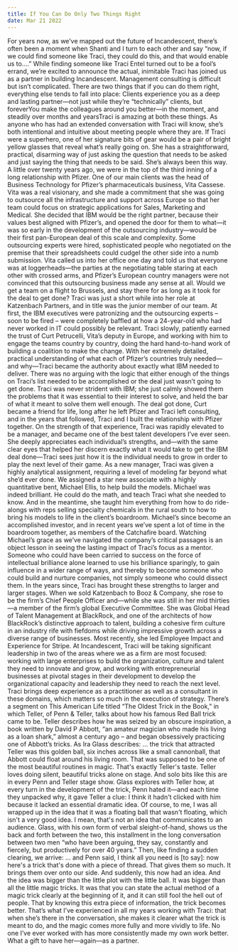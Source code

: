```yaml
---
title: If You Can Do Only Two Things Right
date: Mar 21 2022
---
```


For years now, as we’ve mapped out the future of Incandescent, there’s often been a moment when Shanti and I turn to each other and say “now, if we could find someone like Traci, they could do this, and that would enable us to….” While finding someone like Traci Entel turned out to be a fool’s errand, we’re excited to announce the actual, inimitable Traci has joined us as a partner in building Incandescent. Management consulting is difficult but isn’t complicated. There are two things that if you can do them right, everything else tends to fall into place: Clients experience you as a deep and lasting partner—not just while they’re “technically” clients, but foreverYou make the colleagues around you better—in the moment, and steadily over months and yearsTraci is amazing at both these things. As anyone who has had an extended conversation with Traci will know, she’s both intentional and intuitive about meeting people where they are. If Traci were a superhero, one of her signature bits of gear would be a pair of bright yellow glasses that reveal what’s really going on. She has a straightforward, practical, disarming way of just asking the question that needs to be asked and just saying the thing that needs to be said. She’s always been this way. A little over twenty years ago, we were in the top of the third inning of a long relationship with Pfizer. One of our main clients was the head of Business Technology for Pfizer’s pharmaceuticals business, Vita Cassese. Vita was a real visionary, and she made a commitment that she was going to outsource all the infrastructure and support across Europe so that her team could focus on strategic applications for Sales, Marketing and Medical. She decided that IBM would be the right partner, because their values best aligned with Pfizer’s, and opened the door for them to what—it was so early in the development of the outsourcing industry—would be their first pan-European deal of this scale and complexity. Some outsourcing experts were hired, sophisticated people who negotiated on the premise that their spreadsheets could cudgel the other side into a numb submission. Vita called us into her office one day and told us that everyone was at loggerheads—the parties at the negotiating table staring at each other with crossed arms, and Pfizer’s European country managers were not convinced that this outsourcing business made any sense at all. Would we get a team on a flight to Brussels, and stay there for as long as it took for the deal to get done? Traci was just a short while into her role at Katzenbach Partners, and in title was the junior member of our team. At first, the IBM executives were patronizing and the outsourcing experts – soon to be fired – were completely baffled at how a 24-year-old who had never worked in IT could possibly be relevant. Traci slowly, patiently earned the trust of Curt Petrucelli, Vita’s deputy in Europe, and working with him to engage the teams country by country, doing the hard hand-to-hand work of building a coalition to make the change. With her extremely detailed, practical understanding of what each of Pfizer’s countries truly needed—and why—Traci became the authority about exactly what IBM needed to deliver. There was no arguing with the logic that either enough of the things on Traci’s list needed to be accomplished or the deal just wasn’t going to get done. Traci was never strident with IBM; she just calmly showed them the problems that it was essential to their interest to solve, and held the bar of what it meant to solve them well enough. The deal got done, Curt became a friend for life, long after he left Pfizer and Traci left consulting, and in the years that followed, Traci and I built the relationship with Pfizer together. On the strength of that experience, Traci was rapidly elevated to be a manager, and became one of the best talent developers I’ve ever seen. She deeply appreciates each individual’s strengths, and—with the same clear eyes that helped her discern exactly what it would take to get the IBM deal done—Traci sees just how it is the individual needs to grow in order to play the next level of their game. As a new manager, Traci was given a highly analytical assignment, requiring a level of modeling far beyond what she’d ever done. We assigned a star new associate with a highly quantitative bent, Michael Ellis, to help build the models. Michael was indeed brilliant. He could do the math, and teach Traci what she needed to know. And in the meantime, she taught him everything from how to do ride-alongs with reps selling specialty chemicals in the rural south to how to bring his models to life in the client’s boardroom. Michael’s since become an accomplished investor, and in recent years we’ve spent a lot of time in the boardroom together, as members of the Catchafire board. Watching Michael’s grace as we’ve navigated the company’s critical passages is an object lesson in seeing the lasting impact of Traci’s focus as a mentor. Someone who could have been carried to success on the force of intellectual brilliance alone learned to use his brilliance sparingly, to gain influence in a wider range of ways, and thereby to become someone who could build and nurture companies, not simply someone who could dissect them. In the years since, Traci has brought these strengths to larger and larger stages. When we sold Katzenbach to Booz & Company, she rose to be the firm’s Chief People Officer and—while she was still in her mid thirties—a member of the firm’s global Executive Committee. She was Global Head of Talent Management at BlackRock, and one of the architects of how BlackRock’s distinctive approach to talent, building a cohesive firm culture in an industry rife with fiefdoms while driving impressive growth across a diverse range of businesses. Most recently, she led Employee Impact and Experience for Stripe. At Incandescent, Traci will be taking significant leadership in two of the areas where we as a firm are most focused: working with large enterprises to build the organization, culture and talent they need to innovate and grow, and working with entrepreneurial businesses at pivotal stages in their development to develop the organizational capacity and leadership they need to reach the next level. Traci brings deep experience as a practitioner as well as a consultant in these domains, which matters so much in the execution of strategy. There’s a segment on This American Life titled “The Oldest Trick in the Book,” in which Teller, of Penn & Teller, talks about how his famous Red Ball trick came to be. Teller describes how he was seized by an obscure inspiration, a book written by David P Abbott, “an amateur magician who made his living as a loan shark,” almost a century ago – and began obsessively practicing one of Abbott’s tricks. As Ira Glass describes: … the trick that attracted Teller was this golden ball, six inches across like a small cannonball, that Abbott could float around his living room. That was supposed to be one of the most beautiful routines in magic. That's exactly Teller's taste. Teller loves doing silent, beautiful tricks alone on stage. And solo bits like this are in every Penn and Teller stage show. Glass explores with Teller how, at every turn in the development of the trick, Penn hated it—and each time they unpacked why, it gave Teller a clue: I think it hadn't clicked with him because it lacked an essential dramatic idea. Of course, to me, I was all wrapped up in the idea that it was a floating ball that wasn't floating, which isn't a very good idea. I mean, that's not an idea that communicates to an audience. Glass, with his own form of verbal sleight-of-hand, shows us the back and forth between the two, this installment in the long conversation between two men “who have been arguing, they say, constantly and fiercely, but productively for over 40 years.” Then, like finding a sudden clearing, we arrive: … and Penn said, I think all you need is [to say]: now here's a trick that's done with a piece of thread. That gives them so much. It brings them over onto our side. And suddenly, this now had an idea. And the idea was bigger than the little plot with the little ball. It was bigger than all the little magic tricks. It was that you can state the actual method of a magic trick clearly at the beginning of it, and it can still fool the hell out of people. That by knowing this extra piece of information, the trick becomes better. That’s what I’ve experienced in all my years working with Traci: that when she’s there in the conversation, she makes it clearer what the trick is meant to do, and the magic comes more fully and more vividly to life. No one I’ve ever worked with has more consistently made my own work better. What a gift to have her—again—as a partner.
